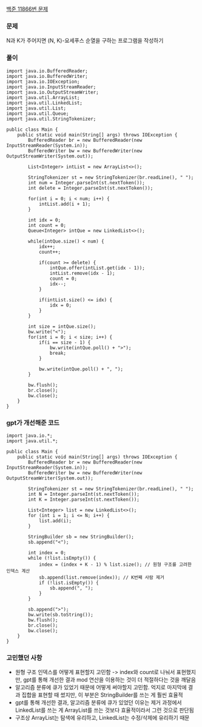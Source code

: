 [백준 11866번 문제](https://www.acmicpc.net/problem/11866)

### 문제
N과 K가 주어지면 (N, K)-요세푸스 순열을 구하는 프로그램을 작성하기

### 풀이

```
import java.io.BufferedReader;
import java.io.BufferedWriter;
import java.io.IOException;
import java.io.InputStreamReader;
import java.io.OutputStreamWriter;
import java.util.ArrayList;
import java.util.LinkedList;
import java.util.List;
import java.util.Queue;
import java.util.StringTokenizer;

public class Main {
    public static void main(String[] args) throws IOException {
        BufferedReader br = new BufferedReader(new InputStreamReader(System.in));
        BufferedWriter bw = new BufferedWriter(new OutputStreamWriter(System.out));

        List<Integer> intList = new ArrayList<>();
        
        StringTokenizer st = new StringTokenizer(br.readLine(), " ");
        int num = Integer.parseInt(st.nextToken());
        int delete = Integer.parseInt(st.nextToken());
        
        for(int i = 0; i < num; i++) {
        	intList.add(i + 1);
        }
        
        int idx = 0;
        int count = 0;
        Queue<Integer> intQue = new LinkedList<>();
        
        while(intQue.size() < num) {
        	idx++;
        	count++;

        	if(count >= delete) {
        		intQue.offer(intList.get(idx - 1));
        		intList.remove(idx - 1);
        		count = 0;
        		idx--;
        	}
        	
        	if(intList.size() <= idx) {
        		idx = 0;
        	}
        }
        
        int size = intQue.size();
        bw.write("<");
        for(int i = 0; i < size; i++) {
        	if(i == size - 1) {
            	bw.write(intQue.poll() + ">");
            	break;
        	}
        	
        	bw.write(intQue.poll() + ", ");
        }
        
        bw.flush();
        br.close();
        bw.close();
    }
}
```

### gpt가 개선해준 코드
```
import java.io.*;
import java.util.*;

public class Main {
    public static void main(String[] args) throws IOException {
        BufferedReader br = new BufferedReader(new InputStreamReader(System.in));
        BufferedWriter bw = new BufferedWriter(new OutputStreamWriter(System.out));

        StringTokenizer st = new StringTokenizer(br.readLine(), " ");
        int N = Integer.parseInt(st.nextToken());
        int K = Integer.parseInt(st.nextToken());

        List<Integer> list = new LinkedList<>();
        for (int i = 1; i <= N; i++) {
            list.add(i);
        }

        StringBuilder sb = new StringBuilder();
        sb.append("<");

        int index = 0;
        while (!list.isEmpty()) {
            index = (index + K - 1) % list.size(); // 원형 구조를 고려한 인덱스 계산
            sb.append(list.remove(index)); // K번째 사람 제거
            if (!list.isEmpty()) {
                sb.append(", ");
            }
        }

        sb.append(">");
        bw.write(sb.toString());
        bw.flush();
        br.close();
        bw.close();
    }
}
```

### 고민했던 사항
- 원형 구조 인덱스를 어떻게 표현할지 고민함 -> index와 count로 나눠서 표현했지만, gpt를 통해 개선한 결과 mod 연산을 이용하는 것이 더 적절하다는 것을 깨달음
- 알고리즘 분류에 큐가 있었기 때문에 어떻게 써야할지 고민함. 억지로 마지막에 결과 집합을 표현할 때 썼지만, 이 부분은 StringBuilder를 쓰는 게 훨씬 효율적
- gpt를 통해 개선한 결과, 알고리즘 분류에 큐가 있었던 이유는 제거 과정에서 LinkedList를 쓰는 게 ArrayList를 쓰는 것보다 효율적이라서 그런 것으로 판단됨
- 구조상 ArrayList는 탐색에 유리하고, LinkedList는 수정/삭제에 유리하기 때문
